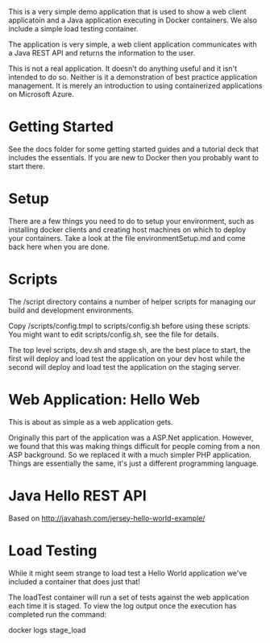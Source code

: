 This is a very simple demo application that is used to show a web
client applicatoin and a Java application executing in Docker
containers. We also include a simple load testing container. 

The application is very simple, a web client application communicates
with a Java REST API and returns the information to the user.

This is not a real application. It doesn't do anything useful and it
isn't intended to do so. Neither is it a demonstration of best
practice application management. It is merely an introduction to using
containerized applications on Microsoft Azure.

# Getting Started #

See the docs folder for some getting started guides and a tutorial
deck that includes the essentials. If you are new to Docker then you
probably want to start there.

# Setup #

There are a few things you need to do to setup your environment, such
as installing docker clients and creating host machines on which to
deploy your containers. Take a look at the file environmentSetup.md
and come back here when you are done.

# Scripts #

The /script directory contains a number of helper scripts for managing
our build and development environments.

Copy /scripts/config.tmpl to scripts/config.sh before using these
scripts. You might want to edit scripts/config.sh, see the file for
details.

The top level scripts, dev.sh and stage.sh, are the best place to
start, the first will deploy and load test the application on your dev
host while the second will deploy and load test the application on the
staging server.

# Web Application: Hello Web #

This is about as simple as a web application gets. 

Originally this part of the application was a ASP.Net
application. However, we found that this was making things difficult
for people coming from a non ASP background. So we replaced it with a
much simpler PHP application. Things are essentially the same, it's
just a different programming language.

# Java Hello REST API #

Based on http://javahash.com/jersey-hello-world-example/

# Load Testing #

While it might seem strange to load test a Hello World application
we've included a container that does just that! 

The loadTest container will run a set of tests against the web
application each time it is staged. To view the log output once the
execution has completed run the command:

docker logs stage_load

